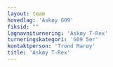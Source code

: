 ```yaml
---
layout: team
hovedlag: 'Askøy G09'
fiksid: ""
lagnavniturnering: 'Askøy T-Rex'
turneringskategori: 'G09 5er'
kontaktperson: 'Trond Marøy'
title: 'Askøy T-Rex'
---
```

